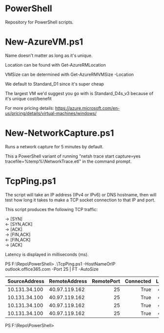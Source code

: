 # PowerShell
Repository for PowerShell scripts.

# New-AzureVM.ps1
Name doesn't matter as long as it's unique.

Location can be found with Get-AzureRMLocation

VMSize can be determined with Get-AzureRMVMSize -Location <location>
  
  We default to Standard_D1 since it's super cheap
  
  The largest VM we'd suggest you go with is Standard_D4s_v3 because of it's unique cost/benefit
  
  For more pricing details: https://azure.microsoft.com/en-us/pricing/details/virtual-machines/windows/


# New-NetworkCapture.ps1
Runs a network capture for 5 minutes by default.

This a PowerShell variant of running "netsh trace start capture=yes tracefile=%temp%\NetworkTrace.etl" in the command prompt.


# TcpPing.ps1
The script will take an IP address (IPv4 or IPv6) or DNS hostname, then will 
test how long it takes to make a TCP socket connection to that IP and port. 

This script produces the following TCP traffic:

-> [SYN]<br />
<- [SYN,ACK]<br />
-> [ACK]<br />
-> [FIN,ACK]<br />
<- [FIN,ACK]<br />
-> [ACK]<br />

Latency is displayed in milliseconds (ms).

PS F:\Repo\PowerShell> .\TcpPing.ps1 -HostNameOrIP outlook.office365.com -Port 25 | FT -AutoSize

|SourceAddress |RemoteAddress |RemotePort |Connected |Latency |Exception
|:------------- |:------------- |----------: |---------: |-------: |---------
|10.131.34.100 |40.97.119.162 |        25    |  True  |4.6481
|10.131.34.100 |40.97.119.162 |        25    |  True  |4.6751
|10.131.34.100 |40.97.119.162 |        25    |  True  |4.8726
|10.131.34.100 |40.97.119.162 |        25    |  True  |4.8324


PS F:\Repo\PowerShell>
